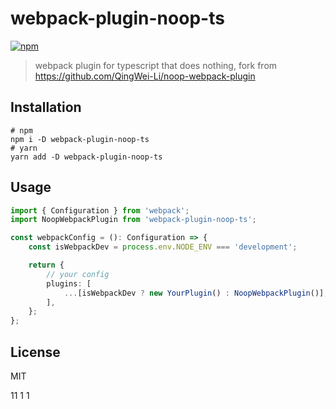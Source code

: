 # webpack-plugin-noop-ts
[![npm](https://img.shields.io/npm/v/webpack-plugin-noop-ts.svg)](https://www.npmjs.com/package/webpack-plugin-noop-ts)

> webpack plugin for typescript that does nothing, fork from https://github.com/QingWei-Li/noop-webpack-plugin

## Installation
```shell
# npm
npm i -D webpack-plugin-noop-ts
# yarn
yarn add -D webpack-plugin-noop-ts

```

## Usage
```typescript
import { Configuration } from 'webpack';
import NoopWebpackPlugin from 'webpack-plugin-noop-ts';

const webpackConfig = (): Configuration => {
    const isWebpackDev = process.env.NODE_ENV === 'development';

    return {
        // your config
        plugins: [
            ...[isWebpackDev ? new YourPlugin() : NoopWebpackPlugin()],
        ],
    };
};
```

## License
MIT

11
1
1
